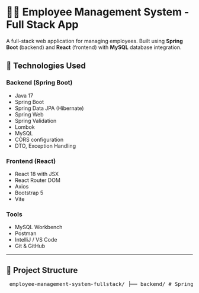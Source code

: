 # 🧑‍💼 Employee Management System - Full Stack App

A full-stack web application for managing employees. Built using **Spring Boot** (backend) and **React** (frontend) with **MySQL** database integration.

## 🧩 Technologies Used

### Backend (Spring Boot)
- Java 17
- Spring Boot
- Spring Data JPA (Hibernate)
- Spring Web
- Spring Validation
- Lombok
- MySQL
- CORS configuration
- DTO, Exception Handling

### Frontend (React)
- React 18 with JSX
- React Router DOM
- Axios
- Bootstrap 5
- Vite

### Tools
- MySQL Workbench
- Postman
- IntelliJ / VS Code
- Git & GitHub

---

## 📂 Project Structure

<pre> employee-management-system-fullstack/ ├── backend/ # Spring Boot backend │ ├── src/ │ │ └── main/ │ │ └── java/ │ │ └── org/institute/employee_management/ │ │ ├── controller/ │ │ ├── dto/ │ │ ├── exception/ │ │ ├── model/ │ │ ├── repository/ │ │ ├── service/ │ │ └── EmployeeManagementApplication.java │ └── resources/ │ ├── application.properties │ └── static/ ├── frontend/ # React frontend (Vite) │ ├── public/ │ ├── src/ │ │ ├── components/ │ │ │ ├── ListEmployeeComponent.jsx │ │ │ ├── HeaderComponent.jsx │ │ │ └── FooterComponent.jsx │ │ ├── App.jsx │ │ └── main.jsx │ └── index.html └── README.md </pre>
